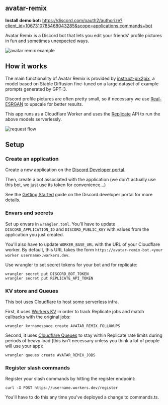 ## avatar-remix

**Install demo bot:** https://discord.com/oauth2/authorize?client_id=1067310785468043285&scope=applications.commands+bot

Avatar Remix is a Discord bot that lets you edit your friends' profile pictures in fun and sometimes unexpected ways.

![avatar remix example](https://www.ianww.com/avatar-remix/catluvr2.png)

## How it works

The main functionality of Avatar Remix is provided by [instruct-pix2pix](https://www.timothybrooks.com/instruct-pix2pix), a model based on Stable Diffusion fine-tuned on a large dataset of example prompts generated by GPT-3.

Discord profile pictures are often pretty small, so if necessary we use [Real-ESRGAN](https://github.com/xinntao/Real-ESRGAN) to upscale for better results.

This app runs as a Cloudflare Worker and uses the [Replicate](https://replicate.com/) API to run the above models serverlessly.

![request flow](https://kroki.io/mermaid/svg/eNqVjzEOwjAMRfecIhfowlqJEzBxActNTCkNSbFjwfFJIgZQqRCDh299-_83Mi5nezj2xqgQA9NNSbLtur11Iak_BWSCe-KZuDerVTOi95ATlEul8oiER4zgMIQB3fzfL8nIGaYomdVlWKbHrgxc0tCb1fZXxFYGRV9IRUOuvSt4rR0bgK9ZzdYkuBRFr8TmU76VffG2ipumr0RPimmNGA==)

## Setup

### Create an application

Create a new application on the [Discord Developer portal](https://discord.com/developers/applications).

Then, create a bot associated with the application (we don't actually use this bot, we just use its token for convenience...)

See the [Getting Started](https://discord.com/developers/docs/getting-started) guide on the Discord developer portal for more details.

### Envars and secrets

Set up envars in `wrangler.toml`. You'll have to update `DISCORD_APPLICATION_ID` and `DISCORD_PUBLIC_KEY` with values from the application you just created.

You'll also have to update `WORKER_BASE_URL` with the URL of your Cloudflare worker. By default, this URL takes the form `https://avatar-remix-bot.<your worker username>.workers.dev`.

Use wrangler to set secret tokens for your bot and for replicate:

```
wrangler secret put DISCORD_BOT_TOKEN
wrangler secret put REPLICATE_API_TOKEN
```

### KV store and Queues

This bot uses Cloudflare to host some serverless infra.

First, it uses [Workers KV](https://developers.cloudflare.com/workers/runtime-apis/kv/) in order to track Replicate jobs and match callbacks with the original jobs:

```
wrangler kv:namespace create AVATAR_REMIX_FOLLOWUPS
```

Second, it uses [Cloudflare Queues](https://developers.cloudflare.com/queues/platform/javascript-apis/) to stay within Replicate rate limits during periods of heavy load (this isn't necessary unless you think a lot of people will use your app):

```
wrangler queues create AVATAR_REMIX_JOBS
```

### Register slash commands

Register your slash commands by hitting the register endpoint:

```
curl -X POST https://username.workers.dev/register
```

You'll have to do this any time you've deployed a change to commands.ts.
